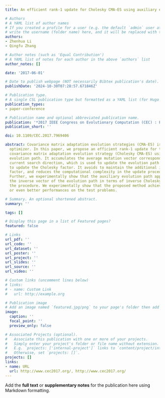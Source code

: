 ```yaml
---
title: An efficient rank-1 update for Cholesky CMA-ES using auxiliary evolution path

# Authors
# A YAML list of author names
# If you created a profile for a user (e.g. the default `admin` user at `content/authors/admin/`), 
# write the username (folder name) here, and it will be replaced with their full name and linked to their profile.
authors:
- Zhenhua Li
- Qingfu Zhang

# Author notes (such as 'Equal Contribution')
# A YAML list of notes for each author in the above `authors` list
author_notes: []

date: '2017-06-01'

# Date to publish webpage (NOT necessarily Bibtex publication's date).
publishDate: '2024-10-30T07:28:57.671846Z'

# Publication type.
# A single CSL publication type but formatted as a YAML list (for Hugo requirements).
publication_types:
- paper-conference

# Publication name and optional abbreviated publication name.
publication: '*2017 IEEE Congress on Evolutionary Computation (CEC) : Proceedings*'
publication_short: ''

doi: 10.1109/CEC.2017.7969406

abstract: Covariance matrix adaptation evolution strategies (CMA-ES) is a powerful
  optimizer. In this paper, we propose an efficient rank-1 update for the Cholesky
  covariance matrix adaptation evolution strategy (Cholesky CMA-ES) using an auxiliary
  evolution path. It accumulates the average mutation vector corresponding to the
  current search direction, which is used to update the evolution path. It is used
  to update the Cholesky factor. It avoids to maintain the additional inverse Cholesky
  factor, and reduces the computational complexity in the update procedure to a half.
  Further, we experimentally show that the auxiliary evolution path approximates to
  the inverse vector of the evolution path in terms of inverse Cholesky factor in
  the procedure. We experimentally show that the proposed method achieves comparative
  or even better performances on the test problems.

# Summary. An optional shortened abstract.
summary: ''

tags: []

# Display this page in a list of Featured pages?
featured: false

# Links
url_pdf: ''
url_code: ''
url_dataset: ''
url_poster: ''
url_project: ''
url_slides: ''
url_source: ''
url_video: ''

# Custom links (uncomment lines below)
# links:
# - name: Custom Link
#   url: http://example.org

# Publication image
# Add an image named `featured.jpg/png` to your page's folder then add a caption below.
image:
  caption: ''
  focal_point: ''
  preview_only: false

# Associated Projects (optional).
#   Associate this publication with one or more of your projects.
#   Simply enter your project's folder or file name without extension.
#   E.g. `projects: ['internal-project']` links to `content/project/internal-project/index.md`.
#   Otherwise, set `projects: []`.
projects: []
links:
- name: URL
  url: http://www.cec2017.org/, http://www.cec2017.org/
---
```


Add the **full text** or **supplementary notes** for the publication here using Markdown formatting.
